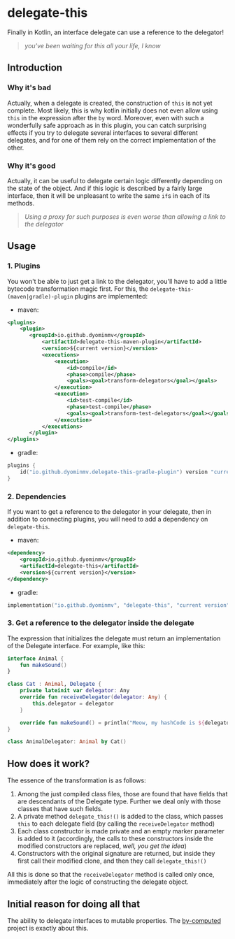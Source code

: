 # delegate-this

Finally in Kotlin, an interface delegate can use a reference to the delegator!

> _you've been waiting for this all your life, I know_

## Introduction

### Why it's bad

Actually, when a delegate is created, the construction of `this` is not yet complete. Most likely, this is why kotlin
initially does not even allow using `this` in the expression after the `by` word. Moreover, even with such a wonderfully 
safe approach as in this plugin, you can catch surprising effects if you try to delegate several interfaces
to several different delegates, and for one of them rely on the correct implementation of the other.

### Why it's good

Actually, it can be useful to delegate certain logic differently depending on the state of the object. And if this
logic is described by a fairly large interface, then it will be unpleasant to write the same `if`s in each of its 
methods.

> _Using a proxy for such purposes is even worse than allowing a link to the delegator_

## Usage

### 1. Plugins

You won't be able to just get a link to the delegator, you'll have to add a little bytecode transformation magic first.
For this, the `delegate-this-(maven|gradle)-plugin` plugins are implemented:

- maven:
 ```xml
 <plugins>
     <plugin>
        <groupId>io.github.dyominmv</groupId>
            <artifactId>delegate-this-maven-plugin</artifactId>
            <version>${current version}</version>
            <executions>
                <execution>
                    <id>compile</id>
                    <phase>compile</phase>
                    <goals><goal>transform-delegators</goal></goals>
                </execution>
                <execution>
                    <id>test-compile</id>
                    <phase>test-compile</phase>
                    <goals><goal>transform-test-delegators</goal></goals>
                </execution>
            </executions>
        </plugin>
 </plugins>
```
- gradle:
```kts
plugins {
    id("io.github.dyominmv.delegate-this-gradle-plugin") version "current version"
}
```

### 2. Dependencies

If you want to get a reference to the delegator in your delegate, then in addition to connecting plugins, you will need 
to add a dependency on `delegate-this`.

- maven:
```xml
<dependency>
    <groupId>io.github.dyominmv</groupId>
    <artifactId>delegate-this</artifactId>
    <version>${current version}</version>
</dependency>
```
- gradle:
```kts
implementation("io.github.dyominmv", "delegate-this", "current version")
```

### 3. Get a reference to the delegator inside the delegate

The expression that initializes the delegate must return an implementation of the Delegate interface.
For example, like this:

```kotlin
interface Animal {
    fun makeSound()
}

class Cat : Animal, Delegate {
    private lateinit var delegator: Any
    override fun receiveDelegator(delegator: Any) {
        this.delegator = delegator
    }

    override fun makeSound() = println("Meow, my hashCode is ${delegator.hashCode()}")
}

class AnimalDelegator: Animal by Cat()
```

## How does it work?

The essence of the transformation is as follows:
1. Among the just compiled class files, those are found that have fields that are descendants of the Delegate type. 
    Further we deal only with those classes that have such fields.
2. A private method `delegate_this!()` is added to the class, which passes `this` to each delegate field (by calling the
    `receiveDelegator` method)
3. Each class constructor is made private and an empty marker parameter is added to it (accordingly, the calls to these 
    constructors inside the modified constructors are replaced, _well, you get the idea_)
4. Constructors with the original signature are returned, but inside they first call their modified clone, and
   then they call `delegate_this!()`

All this is done so that the `receiveDelegator` method is called only once, immediately after the logic of constructing 
the delegate object.

## Initial reason for doing all that

The ability to delegate interfaces to mutable properties. The [by-computed](../by-computed/readme_en.md) project is 
exactly about this.